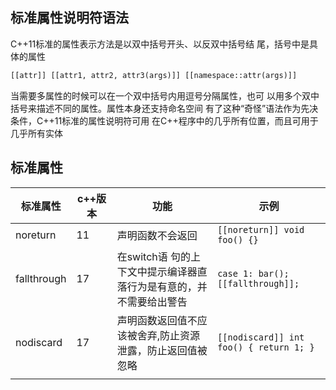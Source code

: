 
## 标准属性说明符语法

C++11标准的属性表示方法是以双中括号开头、以反双中括号结 尾，括号中是具体的属性

```txt
[[attr]] [[attr1, attr2, attr3(args)]] [[namespace::attr(args)]]
```

当需要多属性的时候可以在一个双中括号内用逗号分隔属性，也可 以用多个双中括号来描述不同的属性。属性本身还支持命名空间
有了这种“奇怪”语法作为先决条件，C++11标准的属性说明符可用 在C++程序中的几乎所有位置，而且可用于几乎所有实体


## 标准属性

| 标准属性    | c++版本 | 功能                                                                | 示例                                    |
| ----------- | ------- | ------------------------------------------------------------------- | --------------------------------------- |
| noreturn    | 11      | 声明函数不会返回                                                    | `[[noreturn]] void foo() {}`            |
| fallthrough | 17      | 在switch语 句的上下文中提示编译器直落行为是有意的，并不需要给出警告 | `case 1: bar(); [[fallthrough]];`       |
| nodiscard   | 17      | 声明函数返回值不应该被舍弃,防止资源泄露，防止返回值被忽略                                          | `[[nodiscard]] int foo() { return 1; }` |
|             |         |                                                                     |                                         |



